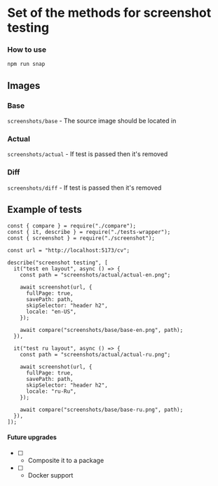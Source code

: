 # Set of the methods for screenshot testing

### How to use

```
npm run snap
```

## Images

### Base

`screenshots/base` - The source image should be located in

### Actual

`screenshots/actual` - If test is passed then it's removed

### Diff

`screenshots/diff` - If test is passed then it's removed

## Example of tests

```
const { compare } = require("./compare");
const { it, describe } = require("./tests-wrapper");
const { screenshot } = require("./screenshot");

const url = "http://localhost:5173/cv";

describe("screenshot testing", [
  it("test en layout", async () => {
    const path = "screenshots/actual/actual-en.png";

    await screenshot(url, {
      fullPage: true,
      savePath: path,
      skipSelector: "header h2",
      locale: "en-US",
    });

    await compare("screenshots/base/base-en.png", path);
  }),

  it("test ru layout", async () => {
    const path = "screenshots/actual/actual-ru.png";

    await screenshot(url, {
      fullPage: true,
      savePath: path,
      skipSelector: "header h2",
      locale: "ru-Ru",
    });

    await compare("screenshots/base/base-ru.png", path);
  }),
]);

```

#### Future upgrades

- [ ] - Composite it to a package

- [ ] - Docker support
